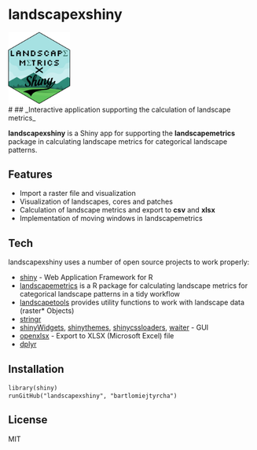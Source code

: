 # landscapexshiny
<div style="float:right; clear: right"><a href="https://r-spatialecology.github.io/landscapemetrics/"><img src="logo.png" alt="logo" width="25%"/></a></div>
#
## _Interactive application supporting the calculation of landscape metrics_



__landscapexshiny__ is a Shiny app for supporting the  __landscapemetrics__ package in calculating landscape metrics for categorical landscape patterns.


## Features

- Import a raster file and visualization 
- Visualization of landscapes, cores and patches
- Calculation of landscape metrics and export to __csv__ and __xlsx__
- Implementation of moving windows in landscapemetrics

## Tech

landscapexshiny uses a number of open source projects to work properly:

- [shiny] - Web Application Framework for R
- [landscapemetrics] is a R package for calculating landscape metrics for categorical landscape patterns in a tidy workflow
- [landscapetools] provides utility functions to work with landscape data (raster* Objects)
- [stringr]
- [shinyWidgets], [shinythemes], [shinycssloaders], [waiter] - GUI
- [openxlsx] - Export to XLSX (Microsoft Excel) file
- [dplyr]

## Installation

```
library(shiny)
runGitHub("landscapexshiny", "bartlomiejtyrcha")
```

## License

MIT

[//]: #

   [landscapemetrics]: <https://github.com/r-spatialecology/landscapemetrics>
   [landscapetools]: <https://github.com/ropensci/landscapetools>
   [shiny]: <https://github.com/rstudio/shiny>
   [stringr]: <https://github.com/tidyverse/stringr>
   [shinyWidgets]: <https://github.com/dreamRs/shinyWidgets>
   [shinycssloaders]: <https://github.com/daattali/shinycssloaders>
   [shinythemes]: <https://github.com/rstudio/shinythemes>
   [raster]: <https://github.com/rspatial/raster>
   [openxlsx]: <https://github.com/ycphs/openxlsx>
   [dplyr]: <https://github.com/tidyverse/dplyr>
   [waiter]: <https://github.com/JohnCoene/waiter>
